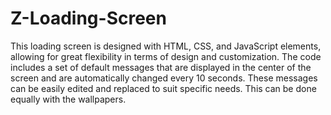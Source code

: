 # Z-Loading-Screen

This loading screen is designed with HTML, CSS, and JavaScript elements, allowing for great flexibility in terms of design and customization. The code includes a set of default messages that are displayed in the center of the screen and are automatically changed every 10 seconds. These messages can be easily edited and replaced to suit specific needs. This can be done equally with the wallpapers.
